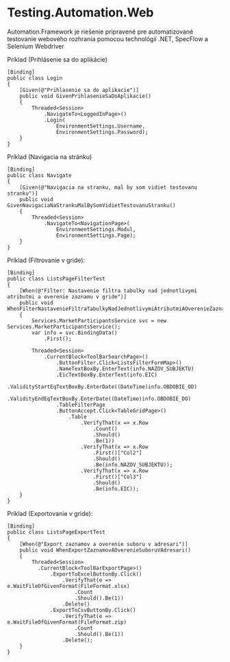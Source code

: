 # Testing.Automation.Web

Automation.Framework je riešenie pripravené pre automatizované testovanie webového rozhrania pomocou technológií .NET, SpecFlow a Selenium Webdriver

Príklad (Prihlásenie sa do aplikácie)

    [Binding]
    public class Login
    {
        [Given(@"Prihlasenie sa do aplikacie")]
        public void GivenPrihlasenieSaDoAplikacie()
        {
            Threaded<Session>
                .NavigateTo<LoggedInPage>()
                .Login(
                    EnvironmentSettings.Username, 
                    EnvironmentSettings.Password);
        }
    }
 
 Príklad (Navigacia na stránku)
 
    [Binding]
    public class Navigate
    {
        [Given(@"Navigacia na stranku, mal by som vidiet testovanu stranku")]
        public void GivenNavigaciaNaStrankuMalBySomVidietTestovanuStranku()
        {
            Threaded<Session>
                .NavigateTo<NavigationPage>(
                    EnvironmentSettings.Modul, 
                    EnvironmentSettings.Page);
        }
    }
    
    



Príklad (Filtrovanie v gride):

    [Binding]
    public class ListsPageFilterTest
    {
        [When(@"Filter: Nastavenie filtra tabulky nad jednotlivymi atributmi a overenie zaznamu v gride")]
        public void WhenFilterNastavenieFiltraTabulkyNadJednotlivymiAtributmiAOverenieZaznamuVGride()
        {
            Services.MarketParticipantsService svc = new Services.MarketParticipantsService();
            var info = svc.BindingData()
                .First();

            Threaded<Session>
                .CurrentBlock<ToolBarSearchPage>()
                    .ButtonFilter.Click<ListsFilterFormMap>()
                    .NameTextBoxBy.EnterText(info.NAZOV_SUBJEKTU)
                    .EicTextBoxBy.EnterText(info.EIC)
                    .ValidityStartEqTextBoxBy.EnterDate((DateTime)info.OBDOBIE_OD)
                    .ValidityEndEqTextBoxBy.EnterDate((DateTime)info.OBDOBIE_DO)
                    .TableFilterPage
                    .ButtonAccept.Click<TableGridPage>()
                        .Table
                            .VerifyThat(x => x.Row
                                .Count()
                                .Should()
                                .Be(1))
                            .VerifyThat(x => x.Row
                                .First()["Col2"]
                                .Should()
                                .Be(info.NAZOV_SUBJEKTU));
                            .VerifyThat(x => x.Row
                                .First()["Col3"]
                                .Should()
                                .Be(info.EIC));
        }
    }

Príklad (Exportovanie v gride):

    [Binding]
    public class ListsPageExportTest
    {
        [When(@"Export zaznamov a overenie suboru v adresari")]
        public void WhenExportZaznamovAOverenieSuboruVAdresari()
        {
            Threaded<Session>
              .CurrentBlock<ToolBarExportPage>()
                  .ExportToExcelButtonBy.Click()
                      .VerifyThat(e => e.WaitFileOfGivenFormat(FileFormat.xlsx)
                          .Count
                          .Should().Be(1))
                      .Delete()
                  .ExportToCsvButtonBy.Click()
                      .VerifyThat(e => e.WaitFileOfGivenFormat(FileFormat.zip)
                          .Count
                          .Should().Be(1))
                      .Delete();
        }
    }
